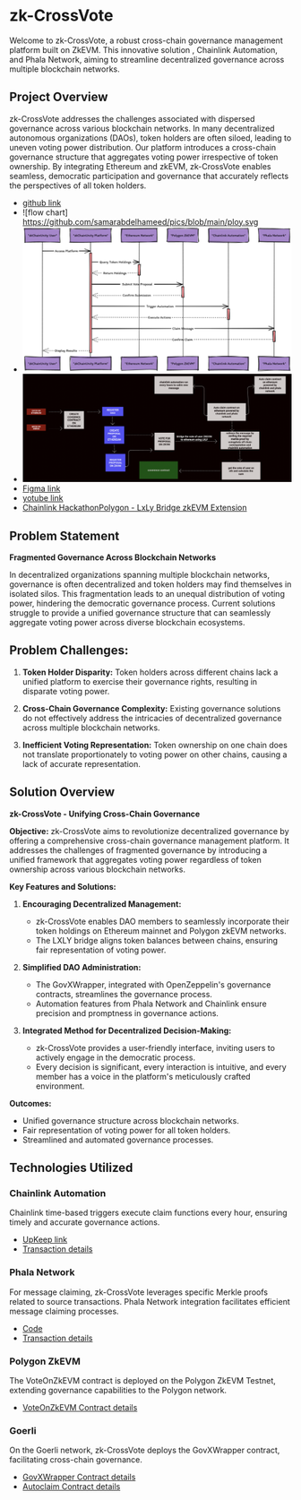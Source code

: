 # zk-CrossVote

Welcome to zk-CrossVote, a robust cross-chain governance management platform built on ZkEVM. This innovative solution , Chainlink Automation, and Phala Network, aiming to streamline decentralized governance across multiple blockchain networks.

## Project Overview

zk-CrossVote addresses the challenges associated with dispersed governance across various blockchain networks. In many decentralized autonomous organizations (DAOs), token holders are often siloed, leading to uneven voting power distribution. Our platform introduces a cross-chain governance structure that aggregates voting power irrespective of token ownership. By integrating Ethereum and zkEVM, zk-CrossVote enables seamless, democratic participation and governance that accurately reflects the perspectives of all token holders.
- [github link](https://github.com/zk-CrossVote/zk-CrossVote)
- ![flow chart] https://github.com/samarabdelhameed/pics/blob/main/ploy.svg
- ![flow chart](https://github.com/samarabdelhameed/pics/blob/main/BmbgDjl7vS.png)
- ![flow chart](https://github.com/samarabdelhameed/pics/blob/main/Screen%20Shot%202024-03-18%20at%201.24.58%20PM.png)
 - [Figma link](https://www.figma.com/file/m2KyreOutNgftJC7zM0b7y/Untitled?type=design&node-id=0%3A1&mode=design&t=EKhB2uQ6EKnjAI9R-1)
 - [yotube link]()
  - [ Chainlink HackathonPolygon - LxLy Bridge zkEVM Extension]()

 

## Problem Statement

**Fragmented Governance Across Blockchain Networks**

In decentralized organizations spanning multiple blockchain networks, governance is often decentralized and token holders may find themselves in isolated silos. This fragmentation leads to an unequal distribution of voting power, hindering the democratic governance process. Current solutions struggle to provide a unified governance structure that can seamlessly aggregate voting power across diverse blockchain ecosystems.

## Problem Challenges:

1. **Token Holder Disparity:** Token holders across different chains lack a unified platform to exercise their governance rights, resulting in disparate voting power.

2. **Cross-Chain Governance Complexity:** Existing governance solutions do not effectively address the intricacies of decentralized governance across multiple blockchain networks.

3. **Inefficient Voting Representation:** Token ownership on one chain does not translate proportionately to voting power on other chains, causing a lack of accurate representation.

## Solution Overview

**zk-CrossVote - Unifying Cross-Chain Governance**

**Objective:**
zk-CrossVote aims to revolutionize decentralized governance by offering a comprehensive cross-chain governance management platform. It addresses the challenges of fragmented governance by introducing a unified framework that aggregates voting power regardless of token ownership across various blockchain networks.

**Key Features and Solutions:**

1. **Encouraging Decentralized Management:**
   - zk-CrossVote enables DAO members to seamlessly incorporate their token holdings on Ethereum mainnet and Polygon zkEVM networks.
   - The LXLY bridge aligns token balances between chains, ensuring fair representation of voting power.

2. **Simplified DAO Administration:**
   - The GovXWrapper, integrated with OpenZeppelin's governance contracts, streamlines the governance process.
   - Automation features from Phala Network and Chainlink ensure precision and promptness in governance actions.

3. **Integrated Method for Decentralized Decision-Making:**
   - zk-CrossVote provides a user-friendly interface, inviting users to actively engage in the democratic process.
   - Every decision is significant, every interaction is intuitive, and every member has a voice in the platform's meticulously crafted environment.

**Outcomes:**
- Unified governance structure across blockchain networks.
- Fair representation of voting power for all token holders.
- Streamlined and automated governance processes.

## Technologies Utilized

### Chainlink Automation

Chainlink time-based triggers execute claim functions every hour, ensuring timely and accurate governance actions.

- [UpKeep link](https://automation.chain.link/goerli/56209270301599875549343820271679309979009473186668399424303531307152837514484)
- [Transaction details](https://goerli.etherscan.io/address/0x05222e5f67d4a4b363ca65ed7fcd25c3353e1972#internaltx)

### Phala Network

For message claiming, zk-CrossVote leverages specific Merkle proofs related to source transactions. Phala Network integration facilitates efficient message claiming processes.

- [Code](https://github.com/samar19/zk-CrossVote/blob/main/AutoClaimPhat/src/index.ts)
- [Transaction details](https://goerli.etherscan.io/tx/0xdd8288c2cc98f5ab073bb8079249e1b2bf30727ccc29c5fc405da0526bdb531b)

### Polygon ZkEVM

The VoteOnZkEVM contract is deployed on the Polygon ZkEVM Testnet, extending governance capabilities to the Polygon network.

- [VoteOnZkEVM Contract details](https://testnet-zkevm.polygonscan.com/address/0x611bb13B02D8FD1E94762b976cAC1fb01Ae39111)

### Goerli

On the Goerli network, zk-CrossVote deploys the GovXWrapper contract, facilitating cross-chain governance.

- [GovXWrapper Contract details](https://goerli.etherscan.io/address/0x9A5d0A5aD88C00308C53aA0b692Af33edAe7d895)
- [Autoclaim Contract details](https://goerli.etherscan.io/address/0x05222e5f67d4a4b363ca65ed7fcd25c3353e1972)


